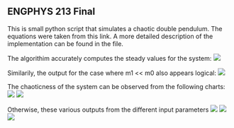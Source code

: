 ## ENGPHYS 213 Final

This is small python script that simulates a chaotic double pendulum.
The equations were taken from <a src="http://scienceworld.wolfram.com/physics/DoublePendulum.html"> this </a> link.
A more detailed description of the implementation can be found in the <a src="pendulum.py">file</a>.

The algorithim accurately computes the steady values for the system:
![](./output/steady_state.png)

Similarily, the output for the case where m1 << m0 also appears logical:
![](./output/negligible_mass.png)

The chaoticness of the system can be observed from the following charts:
![](./output/chaotic1.png)
![](./output/chaotic2.png)

Otherwise, these various outputs from the different input parameters
![](./output/cool.png)
![](./output/cool2.png)
![](./output/cool3.png)

